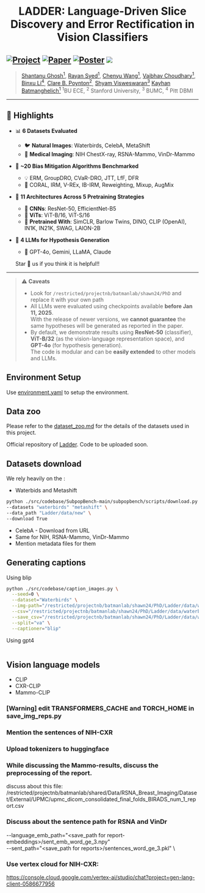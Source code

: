 # <div align="center"> LADDER: Language-Driven Slice Discovery and Error Rectification in Vision Classifiers <div>

[![Project](https://img.shields.io/badge/Project%20page-lightgreen)](https://shantanu-ai.github.io/projects/ACL-2025-Ladder/index.html)
[![Paper](https://img.shields.io/badge/Paper-9cf)](https://arxiv.org/abs/2408.07832)
[![Poster](https://img.shields.io/badge/Poster-orange)]()
![](https://visitor-badge.laobi.icu/badge?page_id=batmanlab.Ladder&right_color=%23FFA500)
---
> [Shantanu Ghosh<sup>1</sup>](https://shantanu-ai.github.io/),
> [Rayan Syed<sup>1</sup>](https://heartyhaven.github.io/),
> [Chenyu Wang<sup>1</sup>](https://chyuwang.com/),
> [Vaibhav Choudhary<sup>1</sup>](https://vaibhavchoudhary.com/),
> [Binxu Li<sup>4</sup>](https://www.linkedin.com/in/binxu-li-595b64245/),
> [Clare B. Poynton<sup>2</sup>](https://www.bumc.bu.edu/camed/profile/clare-poynton/),
> [Shyam Visweswaran<sup>3</sup>](https://www.thevislab.com/lab/doku.php)
> [Kayhan Batmanghelich<sup>1</sup>](https://www.batman-lab.com/)
<sup>1</sup>BU ECE, <sup>2</sup> Stanford University, <sup>3</sup> BUMC, <sup>4</sup> Pitt DBMI <br/>

---

## 🚨 Highlights

- 📊 **6 Datasets Evaluated**
  - 🐦 **Natural Images**: Waterbirds, CelebA, MetaShift  
  - 🏥 **Medical Imaging**: NIH ChestX-ray, RSNA-Mammo, VinDr-Mammo  

- 🧪 **~20 Bias Mitigation Algorithms Benchmarked**
  - 💡 ERM, GroupDRO, CVaR-DRO, JTT, LfF, DFR  
  - 🧬 CORAL, IRM, V-REx, IB-IRM, Reweighting, Mixup, AugMix

- 🧠 **11 Architectures Across 5 Pretraining Strategies**
  - 🧱 **CNNs**: ResNet-50, EfficientNet-B5  
  - 🔲 **ViTs**: ViT-B/16, ViT-S/16  
  - 🧪 **Pretrained With**: SimCLR, Barlow Twins, DINO, CLIP (OpenAI),  
    IN1K, IN21K, SWAG, LAION-2B  
  
- 💬 **4 LLMs for Hypothesis Generation**
  - 🧠 GPT-4o, Gemini, LLaMA, Claude  

  Star 🌟 us if you think it is helpful!!
---

> ⚠️ **Caveats**  
> - Look for `/restricted/projectnb/batmanlab/shawn24/PhD` and replace it with your own path
> - All LLMs were evaluated using checkpoints available **before Jan 11, 2025**.  
>   With the release of newer versions, we **cannot guarantee** the same hypotheses will be generated as reported in the paper.  
> - By default, we demonstrate results using **ResNet-50** (classifier), **ViT-B/32** (as the vision-language representation space), and **GPT-4o** (for hypothesis generation).  
>   The code is modular and can be **easily extended** to other models and LLMs.


## Environment Setup

Use [environment.yaml]() to setup the environment.


## Data zoo
Please refer to the [dataset_zoo.md](dataset_zoo.md) for the details of the datasets used in this project.


Official repository of [Ladder](https://arxiv.org/abs/2408.07832). Code to be uploaded soon.


## Datasets download
We rely heavily on the :
- Waterbids and Metashift
```bash
python ./src/codebase/SubpopBench-main/subpopbench/scripts/download.py \
--datasets "waterbirds" "metashift" \
--data_path "Ladder/data/new" \
--download True
```

- CelebA - Download from URL
- Same for NIH, RSNA-Mammo, VinDr-Mammo
- Mention metadata files for them

## Generating captions
Using blip
```bash
python ./src/codebase/caption_images.py \
  --seed=0 \
  --dataset="Waterbirds" \
  --img-path="/restricted/projectnb/batmanlab/shawn24/PhD/Ladder/data/waterbirds/waterbird_complete95_forest2water2" \
  --csv="/restricted/projectnb/batmanlab/shawn24/PhD/Ladder/data/waterbirds/metadata_waterbirds.csv" \
  --save_csv="/restricted/projectnb/batmanlab/shawn24/PhD/Ladder/data/waterbirds/va_metadata_waterbirds_captioning_blip.csv" \
  --split="va" \
  --captioner="blip" 
```

Using gpt4
```bash
```

## Vision language models
 - CLIP
 - CXR-CLIP
 - Mammo-CLIP

### [Warning] edit TRANSFORMERS_CACHE and TORCH_HOME in save_img_reps.py

### Mention the sentences of NIH-CXR

### Upload tokenizers to huggingface

### While discussing the Mammo-results, discuss the preprocessing of the report.
discuss about this file: /restricted/projectnb/batmanlab/shared/Data/RSNA_Breast_Imaging/Dataset/External/UPMC/upmc_dicom_consolidated_final_folds_BIRADS_num_1_report.csv

### Discuss about the sentence path for RSNA and VinDr
--language_emb_path="<save_path for report-embeddings>/sent_emb_word_ge_3.npy" \
--sent_path="<save_path for reports>/sentences_word_ge_3.pkl" \
  
### Use vertex cloud for NIH-CXR:
https://console.cloud.google.com/vertex-ai/studio/chat?project=gen-lang-client-0586677956